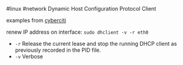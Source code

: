 #linux #network 
Dynamic Host Configuration Protocol Client

examples from [cyberciti](https://www.cyberciti.biz/faq/howto-linux-renew-dhcp-client-ip-address/)

renew IP address on interface:   `sudo dhclient -v -r eth0`
- `-r`  Release  the current lease and stop the running DHCP client as previously recorded in the PID file.
- `-v`   Verbose